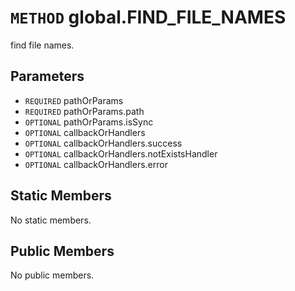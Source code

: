 # `METHOD` global.FIND_FILE_NAMES
find file names.

## Parameters
* `REQUIRED` pathOrParams 
* `REQUIRED` pathOrParams.path 
* `OPTIONAL` pathOrParams.isSync 
* `OPTIONAL` callbackOrHandlers 
* `OPTIONAL` callbackOrHandlers.success 
* `OPTIONAL` callbackOrHandlers.notExistsHandler 
* `OPTIONAL` callbackOrHandlers.error 

## Static Members
No static members.

## Public Members
No public members.
